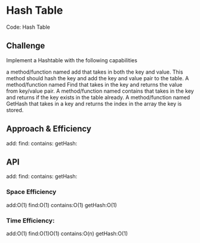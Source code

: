 # Hash Table

Code: Hash Table
## Challenge
Implement a Hashtable with the following capabilities

a method/function named add that takes in both the key and value. This method should hash the key and add the key and value pair to the table.
A method/function named Find that takes in the key and returns the value from key/value pair.
A method/function named contains that takes in the key and returns if the key exists in the table already.
A method/function named GetHash that takes in a key and returns the index in the array the key is stored.

## Approach & Efficiency
add:
find:
contains:
getHash:

## API
add:
find:
contains:
getHash:

### Space Efficiency
add:O(1)
find:O(1)
contains:O(1)
getHash:O(1)

### Time Efficiency:
add:O(1)
find:O(1)O(1)
contains:O(n)
getHash:O(1)

